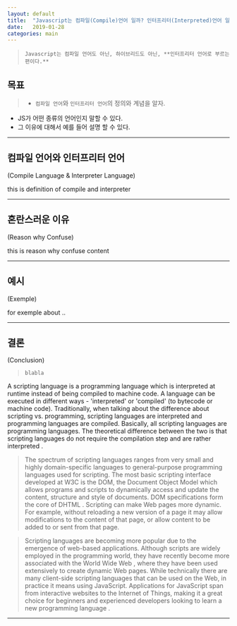 ```yaml
---
layout: default
title:  "Javascript는 컴파일(Compile)언어 일까? 인터프리터(Interpreted)언어 일까?"
date:   2019-01-28 
categories: main
---
```


>`Javascript는 컴파일 언어도 아닌, 하이브리드도 아닌, **인터프리터 언어로 부르는 편이다.**`


## 목표
> * `컴파일 언어`와 `인터프리터 언어`의 정의와 계념을 알자.
* JS가 어떤 종류의 언어인지 말할 수 있다.
* 그 이유에 대해서 예를 들어 설명 할 수 있다.

***




## 컴파일 언어와 인터프리터 언어 
(Compile Language & Interpreter Language)

this is definition of compile and interpreter

***






## 혼란스러운 이유 
(Reason why Confuse)

this is reason why confuse content


***





## 예시
(Exemple)

for exemple about .. 

***





## 결론
(Conclusion)


>`blabla`

A scripting language is a programming language which is interpreted at runtime instead of being compiled to machine code. A language can be executed in different ways - 'interpreted' or 'compiled' (to bytecode or machine code). Traditionally, when talking about the difference about scripting vs. programming, scripting languages are interpreted and programming languages are compiled. Basically, all scripting languages are programming languages. The theoretical difference between the two is that scripting languages do not require the compilation step and are rather interpreted .

>The spectrum of scripting languages ranges from very small and highly domain-specific languages to general-purpose programming languages used for scripting. The most basic scripting interface developed at W3C is the DOM, the Document Object Model which allows programs and scripts to dynamically access and update the content, structure and style of documents. DOM specifications form the core of DHTML . Scripting can make Web pages more dynamic. For example, without reloading a new version of a page it may allow modifications to the content of that page, or allow content to be added to or sent from that page.

>Scripting languages are becoming more popular due to the emergence of web-based applications. Although scripts are widely employed in the programming world, they have recently become more associated with the World Wide Web , where they have been used extensively to create dynamic Web pages. While technically there are many client-side scripting languages that can be used on the Web, in practice it means using JavaScript. Applications for JavaScript span from interactive websites to the Internet of Things, making it a great choice for beginners and experienced developers looking to learn a new programming language .

***

